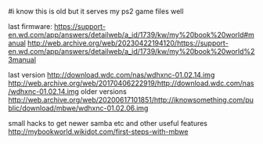 #i know this is old but it serves my ps2 game files well

last firmware:
https://support-en.wd.com/app/answers/detailweb/a_id/1739/kw/my%20book%20world#manual
http://web.archive.org/web/20230422194120/https://support-en.wd.com/app/answers/detailweb/a_id/1739/kw/my%20book%20world%23manual

last version
http://download.wdc.com/nas/wdhxnc-01.02.14.img
http://web.archive.org/web/20170406222919/http://download.wdc.com/nas/wdhxnc-01.02.14.img
older versions
http://web.archive.org/web/20200617101851/http://iknowsomething.com/public/download/mbwe/wdhxnc-01.02.06.img


small hacks to get newer samba etc and other useful features http://mybookworld.wikidot.com/first-steps-with-mbwe
